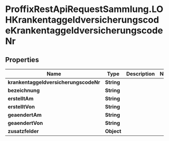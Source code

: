# ProffixRestApiRequestSammlung.LOHKrankentaggeldversicherungscodeKrankentaggeldversicherungscodeNr

## Properties
Name | Type | Description | Notes
------------ | ------------- | ------------- | -------------
**krankentaggeldversicherungscodeNr** | **String** |  | 
**bezeichnung** | **String** |  | 
**erstelltAm** | **String** |  | 
**erstelltVon** | **String** |  | 
**geaendertAm** | **String** |  | 
**geaendertVon** | **String** |  | 
**zusatzfelder** | **Object** |  | 


